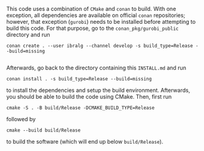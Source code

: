This code uses a combination of `CMake` and `conan` to build.
With one exception, all dependencies are available on official
`conan` repositories; however, that exception (`gurobi`) needs to be installed
before attempting to build this code.
For that purpose, go to the `conan_pkg/gurobi_public` directory and run

```
conan create . --user ibralg --channel develop -s build_type=Release --build=missing
```
```
```


Afterwards, go back to the directory containing this `INSTALL.md` and
run
```
conan install . -s build_type=Release --build=missing
```

to install the dependencies and setup the build environment.
Afterwards, you should be able to build the code using CMake.
Then, first run 
```
cmake -S . -B build/Release -DCMAKE_BUILD_TYPE=Release
```
followed by 
```
cmake --build build/Release 
```
to build the software (which will end up below `build/Release`).
